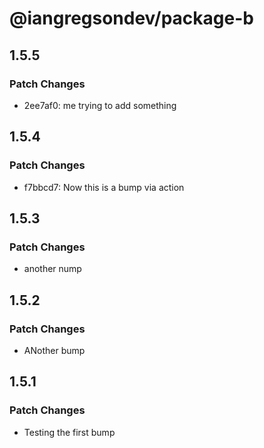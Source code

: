 # @iangregsondev/package-b

## 1.5.5

### Patch Changes

- 2ee7af0: me trying to add something

## 1.5.4

### Patch Changes

- f7bbcd7: Now this is a bump via action

## 1.5.3

### Patch Changes

- another nump

## 1.5.2

### Patch Changes

- ANother bump

## 1.5.1

### Patch Changes

- Testing the first bump
